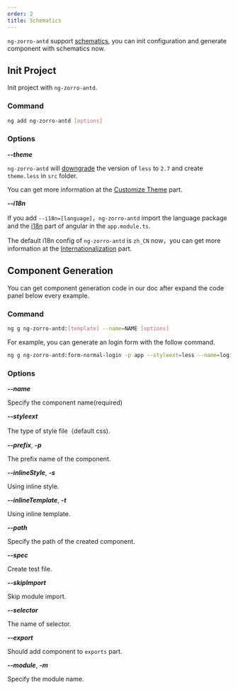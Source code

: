 ```yaml
---
order: 2
title: Schematics
---
```

`ng-zorro-antd` support [schematics](https://blog.angular.io/schematics-an-introduction-dc1dfbc2a2b2), you can init configuration and generate component with schematics now.

## Init Project

Init project with `ng-zorro-antd`.

### Command

```bash
ng add ng-zorro-antd [options]
```

### Options

***--theme***

`ng-zorro-antd` will [downgrade](https://github.com/angular/angular-cli/issues/10430) the version of `less` to `2.7` and create `theme.less` in `src` folder.

You can get more information at the [Customize Theme](/docs/customize-theme/en) part.

***--i18n***

If you add `--i18n=[language]`，`ng-zorro-antd` import the language package and the [i18n](https://angular.io/guide/i18n) part of angular in the `app.module.ts`.

The default i18n config of `ng-zorro-antd` is `zh_CN` now，you can get more information at the [Internationalization](/docs/i18n/en) part.

## Component Generation

You can get component generation code in our doc after expand the code panel below every example.

### Command

```bash
ng g ng-zorro-antd:[template] --name=NAME [options]
```

For example, you can generate an login form with the follow command.

```bash
ng g ng-zorro-antd:form-normal-login -p app --styleext=less --name=login
```

### Options

***--name***

Specify the component name(required)

***--styleext***

The type of style file（default css).

***--prefix***, ***-p***

The prefix name of the component.

***--inlineStyle***, ***-s***

Using inline style.

***--inlineTemplate***, ***-t***

Using inline template.

***--path***

Specify the path of the created component.

***--spec***

Create test file.

***--skipImport***

Skip module import.

***--selector***

The name of selector.

***--export***

Should add component to `exports` part.

***--module***, ***-m***

Specify the module name.

